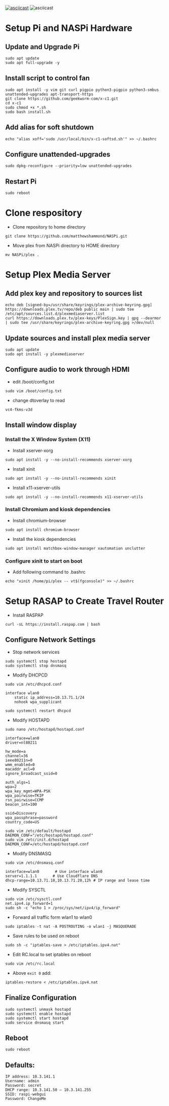 [![asciicast](https://github.com/matthewshammond/NASPi/blob/main/demo.cast)](https://github.com/matthewshammond/NASPi/blob/main/demo.cast)
![asciicast](https://github.com/matthewshammond/NASPi/blob/main/demo.cast)
# Setup Pi and NASPi Hardware
## Update and Upgrade Pi
```
sudo apt update
sudo apt full-upgrade -y
```
## Install script to control fan
```
sudo apt install -y vim git curl pigpio python3-pigpio python3-smbus unattended-upgrades apt-transport-https
git clone https://github.com/geekworm-com/x-c1.git 
cd x-c1
sudo chmod +x *.sh
sudo bash install.sh
```
## Add alias for soft shutdown
```
echo "alias xoff='sudo /usr/local/bin/x-c1-softsd.sh'" >> ~/.bashrc 
```
## Configure unattended-upgrades
```
sudo dpkg-reconfigure --priority=low unattended-upgrades
```
## Restart Pi
```sudo reboot```

# Clone respository
- Clone repository to home directory
```
git clone https://github.com/matthewshammond/NASPi.git
```

- Move plex from NASPi directory to HOME directory
```
mv NASPi/plex .
```

# Setup Plex Media Server
## Add plex key and repository to sources list
```
echo deb [signed-by=/usr/share/keyrings/plex-archive-keyring.gpg] https://downloads.plex.tv/repo/deb public main | sudo tee /etc/apt/sources.list.d/plexmediaserver.list
curl https://downloads.plex.tv/plex-keys/PlexSign.key | gpg --dearmor | sudo tee /usr/share/keyrings/plex-archive-keyring.gpg >/dev/null
```

## Update sources and install plex media server
```
sudo apt update
sudo apt install -y plexmediaserver
```

## Configure audio to work through HDMI
- edit /boot/config.txt
```
sudo vim /boot/config.txt
```

- change dtoverlay to read
```
vc4-fkms-v3d
```

## Install window display
### Install the X Window System (X11)
- Install xserver-xorg 
```
sudo apt install -y --no-install-recommends xserver-xorg
```

- Install xinit
```
sudo apt install -y --no-install-recommends xinit
```

- Install x11-xserver-utils 
```
sudo apt install -y --no-install-recommends x11-xserver-utils
```

### Install Chromium and kiosk dependencies
- Install chromium-browser
```
sudo apt install chromium-browser
```

- Install the kiosk dependencies
```
sudo apt install matchbox-window-manager xautomation unclutter
```

### Configure xinit to start on boot
- Add following command to .bashrc
```
echo "xinit /home/pi/plex -- vt$(fgconsole)" >> ~/.bashrc
```

# Setup RASAP to Create Travel Router
- Install RASPAP
```
curl -sL https://install.raspap.com | bash
```

## Configure Network Settings
- Stop network services
```
sudo systemctl stop hostapd
sudo systemctl stop dnsmasq
```

- Modify DHCPCD
```
sudo vim /etc/dhcpcd.conf
```
```
interface wlan0
    static ip_address=10.13.71.1/24
    nohook wpa_supplicant
```
```
sudo systemctl restart dhcpcd
```

- Modify HOSTAPD
```
sudo nano /etc/hostapd/hostapd.conf
```
```
interface=wlan0
driver=nl80211

hw_mode=a
channel=36
ieee80211n=0
wmm_enabled=0
macaddr_acl=0
ignore_broadcast_ssid=0

auth_algs=1
wpa=2
wpa_key_mgmt=WPA-PSK
wpa_pairwise=TKIP
rsn_pairwise=CCMP
beacon_int=100

ssid=Discovery
wpa_passphrase=password
country_code=US
```

```
sudo vim /etc/default/hostapd
DAEMON_CONF="/etc/hostapd/hostapd.conf"
sudo vim /etc/init.d/hostapd
DAEMON_CONF=/etc/hostapd/hostapd.conf
```

- Modify DNSMASQ
```
sudo vim /etc/dnsmasq.conf
```
```
interface=wlan0       # Use interface wlan0
server=1.1.1.1       # Use Cloudflare DNS
dhcp-range=10.13.71.10,10.13.71.20,12h # IP range and lease time
```

- Modify SYSCTL
```
sudo vim /etc/sysctl.conf
net.ipv4.ip_forward=1
sudo sh -c "echo 1 > /proc/sys/net/ipv4/ip_forward"
```

- Forward all traffic form wlan1 to wlan0
```
sudo iptables -t nat -A POSTROUTING -o wlan1 -j MASQUERADE
```

- Save rules to be used on reboot
```
sudo sh -c "iptables-save > /etc/iptables.ipv4.nat"
```

- Edit RC.local to set iptables on reboot
```
sudo vim /etc/rc.local
```
- Above `exit 0` add:
```
iptables-restore < /etc/iptables.ipv4.nat
```

## Finalize Configuration
```
sudo systemctl unmask hostapd
sudo systemctl enable hostapd
sudo systemctl start hostapd
sudo service dnsmasq start
```

## Reboot
```
sudo reboot
```

## Defaults:
```
IP address: 10.3.141.1
Username: admin
Password: secret
DHCP range: 10.3.141.50 — 10.3.141.255
SSID: raspi-webgui
Password: ChangeMe
```
